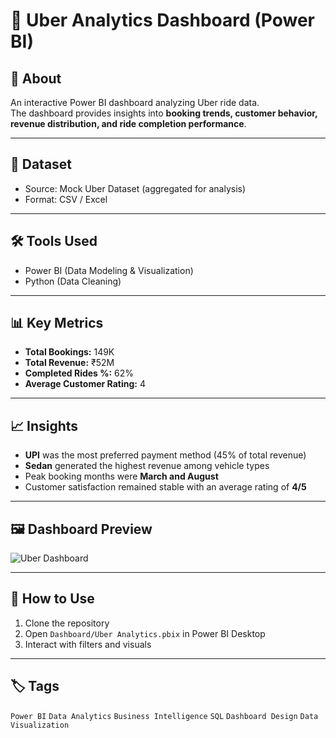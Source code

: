 # 🚖 Uber Analytics Dashboard (Power BI)

## 📌 About
An interactive Power BI dashboard analyzing Uber ride data.  
The dashboard provides insights into **booking trends, customer behavior, revenue distribution, and ride completion performance**.

---

## 📂 Dataset
- Source: Mock Uber Dataset (aggregated for analysis)  
- Format: CSV / Excel  

---

## 🛠 Tools Used
- Power BI (Data Modeling & Visualization)  
- Python (Data Cleaning)  

---

## 📊 Key Metrics
- **Total Bookings:** 149K  
- **Total Revenue:** ₹52M  
- **Completed Rides %:** 62%  
- **Average Customer Rating:** 4  

---

## 📈 Insights
- **UPI** was the most preferred payment method (45% of total revenue)  
- **Sedan** generated the highest revenue among vehicle types  
- Peak booking months were **March and August**  
- Customer satisfaction remained stable with an average rating of **4/5**

---

## 🖼 Dashboard Preview
![Uber Dashboard](../Images/UberDashboard.png)

---

## 🚀 How to Use
1. Clone the repository  
2. Open `Dashboard/Uber Analytics.pbix` in Power BI Desktop  
3. Interact with filters and visuals  

---

## 🏷 Tags
`Power BI` `Data Analytics` `Business Intelligence` `SQL` `Dashboard Design` `Data Visualization`
